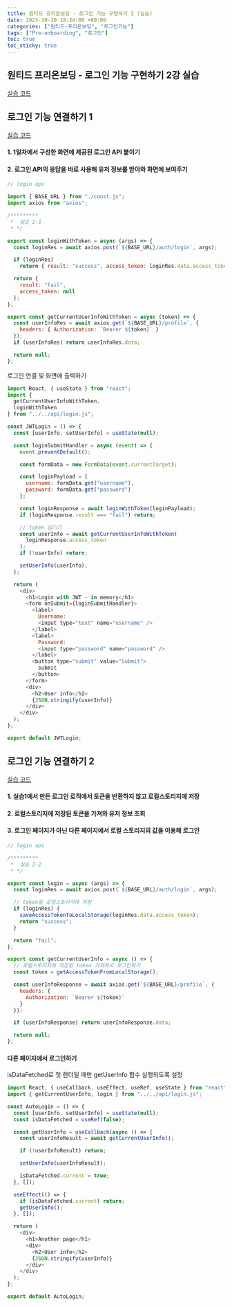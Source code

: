 ```yaml
---
title: 원티드 프리온보딩 - 로그인 기능 구현하기 2 (실습)
date: 2023-10-10 18:24:00 +09:00
categories: ["원티드-프리온보딩", "로그인기능"]
tags: ["Pre-onboarding", "로그인"]
toc: true
toc_sticky: true
---
```


## 원티드 프리온보딩 - 로그인 기능 구현하기 2강 실습

[실습 코드](https://github.com/hyemin12/wanted-pre-onboarding-10-fe-q2/tree/master/src)

## 로그인 기능 연결하기 1

[실습 코드](https://github.com/hyemin12/wanted-pre-onboarding-10-fe-q2/tree/master/src/pages)

#### 1. 1일차에서 구성한 화면에 제공된 로그인 API 붙이기

#### 2. 로그인 API의 응답을 바로 사용해 유저 정보를 받아와 화면에 보여주기

```js
// login api

import { BASE_URL } from "./const.js";
import axios from "axios";

/*********
 *  실습 2-1
 * */

export const loginWithToken = async (args) => {
  const loginRes = await axios.post(`${BASE_URL}/auth/login`, args);

  if (loginRes)
    return { result: "success", access_token: loginRes.data.access_token };

  return {
    result: "fail",
    access_token: null
  };
};

export const getCurrentUserInfoWithToken = async (token) => {
  const userInfoRes = await axios.get(`${BASE_URL}/profile`, {
    headers: { Authorization: `Bearer ${token}` }
  });
  if (userInfoRes) return userInfoRes.data;

  return null;
};
```

로그인 연결 및 화면에 출력하기

```js
import React, { useState } from "react";
import {
  getCurrentUserInfoWithToken,
  loginWithToken
} from "../../api/login.js";

const JWTLogin = () => {
  const [userInfo, setUserInfo] = useState(null);

  const loginSubmitHandler = async (event) => {
    event.preventDefault();

    const formData = new FormData(event.currentTarget);

    const loginPayload = {
      username: formData.get("username"),
      password: formData.get("password")
    };

    const loginResponse = await loginWithToken(loginPayload);
    if (loginResponse.result === "fail") return;

    // token 넘기기
    const userInfo = await getCurrentUserInfoWithToken(
      loginResponse.access_token
    );
    if (!userInfo) return;

    setUserInfo(userInfo);
  };

  return (
    <div>
      <h1>Login with JWT - in memory</h1>
      <form onSubmit={loginSubmitHandler}>
        <label>
          Username:
          <input type="text" name="username" />
        </label>
        <label>
          Password:
          <input type="password" name="password" />
        </label>
        <button type="submit" value="Submit">
          submit
        </button>
      </form>
      <div>
        <h2>User info</h2>
        {JSON.stringify(userInfo)}
      </div>
    </div>
  );
};

export default JWTLogin;
```

## 로그인 기능 연결하기 2

[실습 코드](https://github.com/hyemin12/wanted-pre-onboarding-10-fe-q2/tree/master/src/pages)

#### 1. 실습1에서 만든 로그인 로직에서 토큰을 반환하지 않고 로컬스토리지에 저장

#### 2. 로컬스토리지에 저장된 토큰을 가져와 유저 정보 조회

#### 3. 로그인 페이지가 아닌 다른 페이지에서 로컬 스토리지의 값을 이용해 로그인

```js
// login api

/*********
 *  실습 2-2
 * */

export const login = async (args) => {
  const loginRes = await axios.post(`${BASE_URL}/auth/login`, args);

  // token을 로컬스토리지에 저장
  if (loginRes) {
    saveAccessTokenToLocalStorage(loginRes.data.access_token);
    return "success";
  }

  return "fail";
};

export const getCurrentUserInfo = async () => {
  // 로컬스토리지에 저장된 token 가져와서 로그인하기
  const token = getAccessTokenFromLocalStorage();

  const userInfoResponse = await axios.get(`${BASE_URL}/profile`, {
    headers: {
      Authorization: `Bearer ${token}`
    }
  });

  if (userInfoResponse) return userInfoResponse.data;

  return null;
};
```

#### 다른 페이지에서 로그인하기

isDataFetched로 첫 렌더될 때만 getUserInfo 함수 실행되도록 설정

```js
import React, { useCallback, useEffect, useRef, useState } from "react";
import { getCurrentUserInfo, login } from "../../api/login.js";

const AutoLogin = () => {
  const [userInfo, setUserInfo] = useState(null);
  const isDataFetched = useRef(false);

  const getUserInfo = useCallback(async () => {
    const userInfoResult = await getCurrentUserInfo();

    if (!userInfoResult) return;

    setUserInfo(userInfoResult);

    isDataFetched.current = true;
  }, []);

  useEffect(() => {
    if (isDataFetched.current) return;
    getUserInfo();
  }, []);

  return (
    <div>
      <h1>Another page</h1>
      <div>
        <h2>User info</h2>
        {JSON.stringify(userInfo)}
      </div>
    </div>
  );
};

export default AutoLogin;
```
